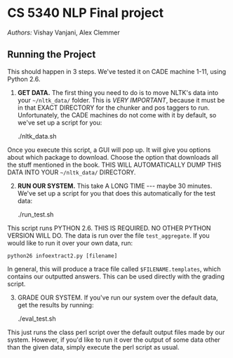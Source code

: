 # CS 5340 NLP Final project

*Authors:* Vishay Vanjani, Alex Clemmer

## Running the Project

This should happen in 3 steps. We've tested it on CADE machine 1-11, using Python 2.6.

1. **GET DATA.** The first thing you need to do is to move NLTK's data into your `~/nltk_data/` folder. This is *VERY IMPORTANT*, because it must be in that EXACT DIRECTORY for the chunker and pos taggers to run. Unfortunately, the CADE machines do not come with it by default, so we've set up a script for you:

    ./nltk_data.sh

Once you execute this script, a GUI will pop up. It will give you options about which package to download. Choose the option that downloads all the stuff mentioned in the book. THIS WILL AUTOMATICALLY DUMP THIS DATA INTO YOUR `~/nltk_data/` DIRECTORY.

2. **RUN OUR SYSTEM.** This take A LONG TIME --- maybe 30 minutes. We've set up a script for you that does this automatically for the test data:

    ./run_test.sh

This script runs PYTHON 2.6. THIS IS REQUIRED. NO OTHER PYTHON VERSION WILL DO. The data is run over the file `test_aggregate`. If you would like to run it over your own data, run:

    python26 infoextract2.py [filename]

In general, this will produce a trace file called `$FILENAME.templates`, which contains our outputted answers. This can be used directly with the grading script.

3. GRADE OUR SYSTEM. If you've run our system over the default data, get the results by running:

    ./eval_test.sh

This just runs the class perl script over the default output files made by our system. However, if you'd like to run it over the output of some data other than the given data, simply execute the perl script as usual.


